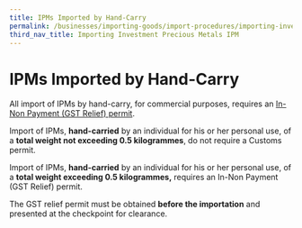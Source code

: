 ```yaml
---
title: IPMs Imported by Hand-Carry
permalink: /businesses/importing-goods/import-procedures/importing-investment-precious-metals-ipms/IPMs-Imported-by-Hand-Carry
third_nav_title: Importing Investment Precious Metals IPM
---
```



# IPMs Imported by Hand-Carry

All import of IPMs by hand-carry, for commercial purposes, requires an [In-Non Payment (GST Relief) permit](/businesses/importing-goods/import-procedures/types-of-import-permits).

Import of IPMs, **hand-carried** by an individual for his or her personal use, of a **total weight not exceeding 0.5 kilogrammes**, do not require a Customs permit.

Import of IPMs, **hand-carried** by an individual for his or her personal use, of a **total weight exceeding 0.5 kilogrammes,** requires an In-Non Payment (GST Relief) permit.

The GST relief permit must be obtained **before the importation** and presented at the checkpoint for clearance.
